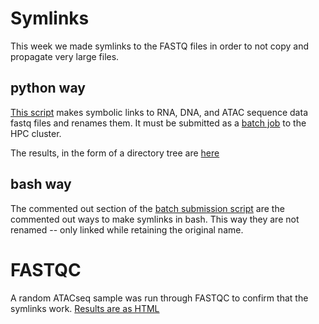 # Symlinks

This week we made symlinks to the FASTQ files in order to not copy and propagate very large files.

## python way

[This script](https://github.com/TatyanaLev/EE283HW6/blob/main/make_symlinks.py) makes symbolic links to RNA, DNA, and ATAC sequence data fastq files and renames them. It must be submitted as a [batch job](https://github.com/TatyanaLev/EE283HW6/blob/main/sbatch.sh) to the HPC cluster.

The results, in the form of a directory tree are [here](https://github.com/TatyanaLev/EE283HW6/blob/main/tree.txt)

## bash way

The commented out section of the [batch submission script](https://github.com/TatyanaLev/EE283HW6/blob/main/sbatch.sh) are the commented out ways to make symlinks in bash. This way they are not renamed -- only linked while retaining the original name.

# FASTQC

A random ATACseq sample was run through FASTQC to confirm that the symlinks work. [Results are as HTML](https://github.com/TatyanaLev/EE283HW6/blob/main/Sample_TTCGACG-TATGCAGT_4R009_L1_P030_R2_fastqc.html)
